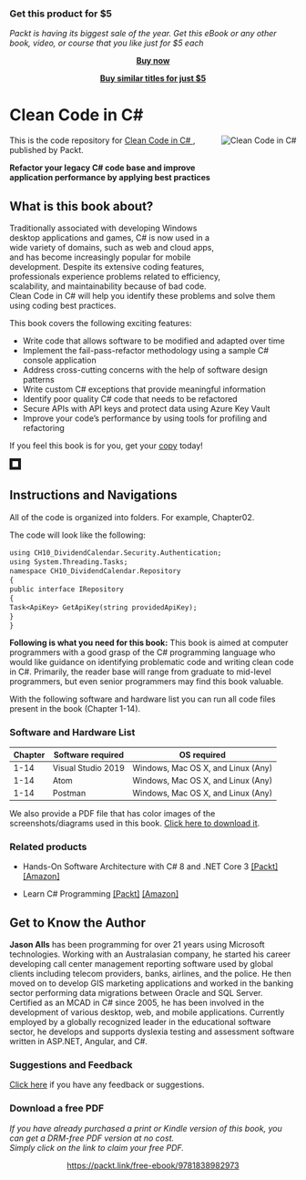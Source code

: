 
### Get this product for $5

<i>Packt is having its biggest sale of the year. Get this eBook or any other book, video, or course that you like just for $5 each</i>


<b><p align='center'>[Buy now](https://packt.link/9781838982973)</p></b>


<b><p align='center'>[Buy similar titles for just $5](https://subscription.packtpub.com/search)</p></b>


# Clean Code in C# 

<a href="https://www.packtpub.com/programming/clean-code-in-c?utm_source=github&utm_medium=repository&utm_campaign=9781838982973"><img src="https://www.packtpub.com/media/catalog/product/cache/bf3310292d6e1b4ca15aeea773aca35e/9/7/9781838982973-original_27.jpeg" alt="Clean Code in C# " height="256px" align="right"></a>

This is the code repository for [Clean Code in C# ](https://www.packtpub.com/programming/clean-code-in-c?utm_source=github&utm_medium=repository&utm_campaign=9781838982973), published by Packt.

**Refactor your legacy C# code base and improve application performance by applying best practices**

## What is this book about?
Traditionally associated with developing Windows desktop applications and games, C# is now used in a wide variety of domains, such as web and cloud apps, and has become increasingly popular for mobile development. Despite its extensive coding features, professionals experience problems related to efficiency, scalability, and maintainability because of bad code. Clean Code in C# will help you identify these problems and solve them using coding best practices.


This book covers the following exciting features:
* Write code that allows software to be modified and adapted over time 
* Implement the fail-pass-refactor methodology using a sample C# console application 
* Address cross-cutting concerns with the help of software design patterns 
* Write custom C# exceptions that provide meaningful information 
* Identify poor quality C# code that needs to be refactored 
* Secure APIs with API keys and protect data using Azure Key Vault 
* Improve your code’s performance by using tools for profiling and refactoring

If you feel this book is for you, get your [copy](https://www.amazon.com/dp/1838982973) today!

<a href="https://www.packtpub.com/?utm_source=github&utm_medium=banner&utm_campaign=GitHubBanner"><img src="https://raw.githubusercontent.com/PacktPublishing/GitHub/master/GitHub.png" 
alt="https://www.packtpub.com/" border="5" /></a>

## Instructions and Navigations
All of the code is organized into folders. For example, Chapter02.

The code will look like the following:
```
using CH10_DividendCalendar.Security.Authentication;
using System.Threading.Tasks;
namespace CH10_DividendCalendar.Repository
{
public interface IRepository
{
Task<ApiKey> GetApiKey(string providedApiKey);
}
}
```

**Following is what you need for this book:**
This book is aimed at computer programmers with a good grasp of the C# programming language who would like guidance on identifying problematic code and writing clean code in C#. Primarily, the reader base will range from graduate to mid-level programmers, but even senior programmers may find this book valuable.

With the following software and hardware list you can run all code files present in the book (Chapter 1-14).
### Software and Hardware List
| Chapter | Software required | OS required |
| -------- | ------------------------------------ | ----------------------------------- |
| 1-14 | Visual Studio 2019 | Windows, Mac OS X, and Linux (Any) |
| 1-14 | Atom | Windows, Mac OS X, and Linux (Any) |
| 1-14 | Postman | Windows, Mac OS X, and Linux (Any) |

We also provide a PDF file that has color images of the screenshots/diagrams used in this book. [Click here to download it]( https:/?/?static.?packt-?cdn.?com/?downloads/).

### Related products
* Hands-On Software Architecture with C# 8 and .NET Core 3  [[Packt]](https://www.packtpub.com/programming/hands-on-software-architecture-with-c-8?utm_source=github&utm_medium=repository&utm_campaign=9781789800937) [[Amazon]](https://www.amazon.com/dp/1789800935)

* Learn C# Programming [[Packt]](https://www.packtpub.com/programming/learn-c-8?utm_source=github&utm_medium=repository&utm_campaign=) [[Amazon]](https://www.amazon.com/dp/1789805864)

## Get to Know the Author
**Jason Alls**
has been programming for over 21 years using Microsoft technologies. Working
with an Australasian company, he started his career developing call center management reporting software used by global clients including telecom providers, banks, airlines, and the police. He then moved on to develop GIS marketing applications and worked in the banking sector performing data migrations between Oracle and SQL Server. Certified as an MCAD in C# since 2005, he has been involved in the development of various desktop, web,
and mobile applications.
Currently employed by a globally recognized leader in the educational software sector, he develops and supports dyslexia testing and assessment software written in ASP.NET, Angular, and C#.

### Suggestions and Feedback
[Click here](https://docs.google.com/forms/d/e/1FAIpQLSdy7dATC6QmEL81FIUuymZ0Wy9vH1jHkvpY57OiMeKGqib_Ow/viewform) if you have any feedback or suggestions.


### Download a free PDF

 <i>If you have already purchased a print or Kindle version of this book, you can get a DRM-free PDF version at no cost.<br>Simply click on the link to claim your free PDF.</i>
<p align="center"> <a href="https://packt.link/free-ebook/9781838982973">https://packt.link/free-ebook/9781838982973 </a> </p>